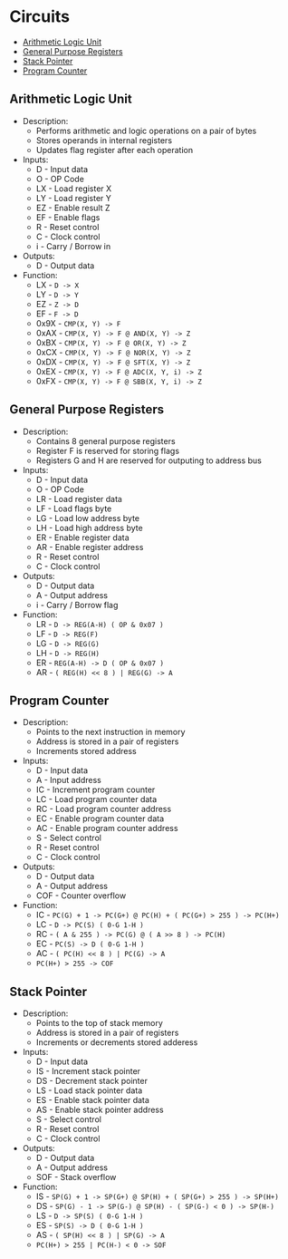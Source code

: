 # Circuits

- [Arithmetic Logic Unit](#arithmetic-logic-unit)
- [General Purpose Registers](#general-purpose-registers)
- [Stack Pointer](#stack-pointer)
- [Program Counter](#program-counter)

## Arithmetic Logic Unit

- Description:
  - Performs arithmetic and logic operations on a pair of bytes
  - Stores operands in internal registers
  - Updates flag register after each operation
- Inputs:
  - D - Input data
  - O - OP Code
  - LX - Load register X
  - LY - Load register Y
  - EZ - Enable result Z
  - EF - Enable flags
  - R - Reset control
  - C - Clock control
  - i - Carry / Borrow in
- Outputs:
  - D - Output data
- Function:
  - LX - `D -> X`
  - LY - `D -> Y`
  - EZ - `Z -> D`
  - EF - `F -> D`
  - 0x9X - `CMP(X, Y) -> F`
  - 0xAX - `CMP(X, Y) -> F @ AND(X, Y) -> Z`
  - 0xBX - `CMP(X, Y) -> F @ OR(X, Y) -> Z`
  - 0xCX - `CMP(X, Y) -> F @ NOR(X, Y) -> Z`
  - 0xDX - `CMP(X, Y) -> F @ SFT(X, Y) -> Z`
  - 0xEX - `CMP(X, Y) -> F @ ADC(X, Y, i) -> Z`
  - 0xFX - `CMP(X, Y) -> F @ SBB(X, Y, i) -> Z`

## General Purpose Registers

- Description:
  - Contains 8 general purpose registers
  - Register F is reserved for storing flags
  - Registers G and H are reserved for outputing to address bus
- Inputs:
  - D - Input data
  - O - OP Code
  - LR - Load register data
  - LF - Load flags byte
  - LG - Load low address byte
  - LH - Load high address byte
  - ER - Enable register data
  - AR - Enable register address
  - R - Reset control
  - C - Clock control
- Outputs:
  - D - Output data
  - A - Output address
  - i - Carry / Borrow flag
- Function:
  - LR - `D -> REG(A-H) ( OP & 0x07 )`
  - LF - `D -> REG(F)`
  - LG - `D -> REG(G)`
  - LH - `D -> REG(H)`
  - ER - `REG(A-H) -> D ( OP & 0x07 )`
  - AR - `( REG(H) << 8 ) | REG(G) -> A`

## Program Counter

- Description:
  - Points to the next instruction in memory
  - Address is stored in a pair of registers
  - Increments stored address
- Inputs:
  - D - Input data
  - A - Input address
  - IC - Increment program counter
  - LC - Load program counter data
  - RC - Load program counter address
  - EC - Enable program counter data
  - AC - Enable program counter address
  - S - Select control
  - R - Reset control
  - C - Clock control
- Outputs:
  - D - Output data
  - A - Output address
  - COF - Counter overflow
- Function:
  - IC - `PC(G) + 1 -> PC(G+) @ PC(H) + ( PC(G+) > 255 ) -> PC(H+)`
  - LC - `D -> PC(S) ( 0-G 1-H )`
  - RC - `( A & 255 ) -> PC(G) @ ( A >> 8 ) -> PC(H)`
  - EC - `PC(S) -> D ( 0-G 1-H )`
  - AC - `( PC(H) << 8 ) | PC(G) -> A`
  - `PC(H+) > 255 -> COF`

## Stack Pointer

- Description:
  - Points to the top of stack memory
  - Address is stored in a pair of registers
  - Increments or decrements stored adderess
- Inputs:
  - D - Input data
  - IS - Increment stack pointer
  - DS - Decrement stack pointer
  - LS - Load stack pointer data
  - ES - Enable stack pointer data
  - AS - Enable stack pointer address
  - S - Select control
  - R - Reset control
  - C - Clock control
- Outputs:
  - D - Output data
  - A - Output address
  - SOF - Stack overflow
- Function:
  - IS - `SP(G) + 1 -> SP(G+) @ SP(H) + ( SP(G+) > 255 ) -> SP(H+)`
  - DS - `SP(G) - 1 -> SP(G-) @ SP(H) - ( SP(G-) < 0 ) -> SP(H-)`
  - LS - `D -> SP(S) ( 0-G 1-H )`
  - ES - `SP(S) -> D ( 0-G 1-H )`
  - AS - `( SP(H) << 8 ) | SP(G) -> A`
  - `PC(H+) > 255 | PC(H-) < 0 -> SOF`

